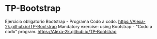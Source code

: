 # TP-Bootstrap
Ejercicio obligatorio Bootstrap - Programa Codo a codo. 
https://Alexa-2k.github.io/TP-Bootstrap
Mandatory exercise: using Bootstrap - "Codo a codo" program. 
https://Alexa-2k.github.io/TP-Bootstrap
